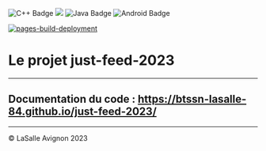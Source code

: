 ![C++ Badge](https://img.shields.io/badge/C%2B%2B-00599C?logo=cplusplus&logoColor=fff&style=plastic) ![](https://badgen.net/badge/Qt/5.12.8/green) ![Java Badge](https://img.shields.io/badge/Java-ED8B00?style=for-the-badge&logo=java&logoColor=white&style=plastic) ![Android Badge](https://img.shields.io/badge/Android-3DDC84?logo=android&logoColor=fff&style=plastic)

[![pages-build-deployment](https://github.com/btssn-lasalle-84/just-feed-2023/actions/workflows/pages/pages-build-deployment/badge.svg?branch=develop)](https://github.com/btssn-lasalle-84/just-feed-2023/actions/workflows/pages/pages-build-deployment)

# Le projet just-feed-2023

---
Documentation du code : https://btssn-lasalle-84.github.io/just-feed-2023/
---

---
©️ LaSalle Avignon 2023

